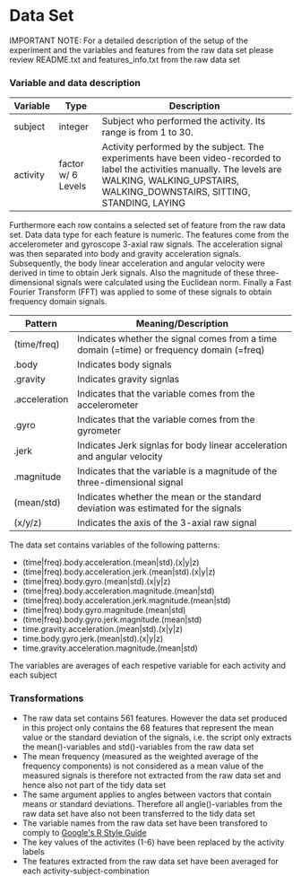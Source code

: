 Data Set 
=================

IMPORTANT NOTE: For a detailed description of the setup of the experiment and the variables and features from the raw data set please review README.txt and features_info.txt from the raw data set

### Variable and data description

| Variable | Type               | Description                                                                                                                                                                                           |
|----------|--------------------|-------------------------------------------------------------------------------------------------------------------------------------------------------------------------------------------------------|
| subject  | integer            | Subject who performed the activity. Its range is from 1 to 30.                                                                                                                                        |
| activity | factor w/ 6 Levels | Activity performed by the subject. The experiments have been video-recorded to label the activities manually. The levels are WALKING, WALKING_UPSTAIRS, WALKING_DOWNSTAIRS, SITTING, STANDING, LAYING |

Furthermore each row contains a selected set of feature from the raw data set. Data data type for each feature is numeric. The features come from the accelerometer and gyroscope 3-axial raw signals. The acceleration signal was then separated into body and gravity acceleration signals. Subsequently, the body linear acceleration and angular velocity were derived in time to obtain Jerk signals. Also the magnitude of these three-dimensional signals were calculated using the Euclidean norm. Finally a Fast Fourier Transform (FFT) was applied to some of these signals to obtain frequency domain signals.


| Pattern              | Meaning/Description                                                                       |
|----------------------|-------------------------------------------------------------------------------------------|
| (time/freq)          | Indicates whether the signal comes from a time domain (=time) or frequency domain (=freq) |
| .body                | Indicates body signals                                                                    |
| .gravity             | Indicates gravity signlas                                                                 |
| .acceleration        | Indicates that the variable comes from the accelerometer                                  |
| .gyro                | Indicates that the variable comes from the gyrometer                                      |
| .jerk                | Indicates Jerk signlas for body linear acceleration and angular velocity                  |
| .magnitude           | Indicates that the variable is a magnitude of the three-dimensional signal                |
| (mean/std)           | Indicates whether the mean or the standard deviation was estimated for the signals        |
| (x/y/z)              | Indicates the axis of the 3-axial raw signal                                              |


The data set contains variables of the following patterns:
* (time|freq).body.acceleration.(mean|std).(x|y|z)
* (time|freq).body.acceleration.jerk.(mean|std).(x|y|z)
* (time|freq).body.gyro.(mean|std).(x|y|z)
* (time|freq).body.acceleration.magnitude.(mean|std)
* (time|freq).body.acceleration.jerk.magnitude.(mean|std)
* (time|freq).body.gyro.magnitude.(mean|std)
* (time|freq).body.gyro.jerk.magnitude.(mean|std)
* time.gravity.acceleration.(mean|std).(x|y|z)
* time.body.gyro.jerk.(mean|std).(x|y|z)
* time.gravity.acceleration.magnitude.(mean|std)

The variables are averages of each respetive variable for each activity and each subject

### Transformations
* The raw data set contains 561 features. However the data set produced in this project only contains the 68 features that represent the mean value or the standard deviation of the signals, i.e. the script only extracts the mean()-variables and std()-variables from the raw data set
* The mean frequency (measured as the weighted average of the frequency components) is not considered as a mean value of the measured signals is therefore not extracted from the raw data set and hence also not part of the tidy data set
* The same argument applies to angles between vactors that contain means or standard deviations. Therefore all angle()-variables from the raw data set have also not been transferred to the tidy data set
* The variable names from the raw data set have been transfored to comply to [Google's R Style Guide](https://google-styleguide.googlecode.com/svn/trunk/Rguide.xml)
* The key values of the activites (1-6) have been replaced by the activity labels
* The features extracted from the raw data set have been averaged for each activity-subject-combination
